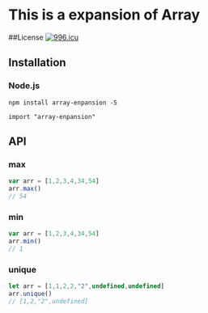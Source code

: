 # This is a expansion of Array

##License
[![996.icu](https://img.shields.io/badge/link-996.icu-red.svg)](https://996.icu)

## Installation

### Node.js

    npm install array-enpansion -S

    import "array-enpansion"

## API

### max

```js
var arr = [1,2,3,4,34,54]
arr.max()
// 54
```

### min

```js
var arr = [1,2,3,4,34,54]
arr.min()
// 1
```

### unique

```js
let arr = [1,1,2,2,"2",undefined,undefined]
arr.unique()
// [1,2,"2",undefined]
```
